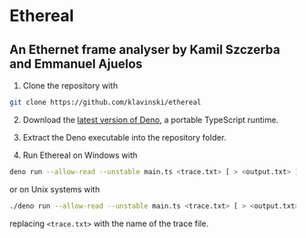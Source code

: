 # Ethereal

## An Ethernet frame analyser by Kamil Szczerba and Emmanuel Ajuelos

1. Clone the repository with

```bash
git clone https://github.com/klavinski/ethereal
```

2. Download the [latest version of Deno](https://github.com/denoland/deno/releases/latest), a portable TypeScript runtime.

3. Extract the Deno executable into the repository folder.

4. Run Ethereal on Windows with

```bash
deno run --allow-read --unstable main.ts <trace.txt> [ > <output.txt> ]
```

or on Unix systems with

```bash
./deno run --allow-read --unstable main.ts <trace.txt> [ > <output.txt> ]
```

replacing `<trace.txt>` with the name of the trace file.
